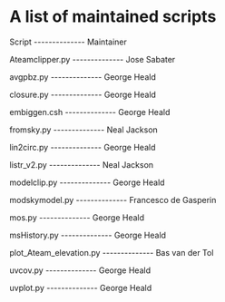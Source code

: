 # A list of maintained scripts

Script							--------------						Maintainer


Ateamclipper.py	        	    --------------        		Jose Sabater

avgpbz.py	          			  	--------------	  				George Heald

closure.py	          	  		--------------						George Heald

embiggen.csh	              	--------------						George Heald

fromsky.py		          		  --------------						Neal Jackson

lin2circ.py		          		  --------------						George Heald

listr_v2.py	  	          		--------------						Neal Jackson

modelclip.py	            		--------------						George Heald

modskymodel.py	             	--------------	  				Francesco de Gasperin

mos.py					             	--------------  					George Heald

msHistory.py          		  	--------------	  				George Heald

plot_Ateam_elevation.py				--------------	        	Bas van der Tol

uvcov.py	            				--------------					  George Heald

uvplot.py					        		--------------			    	George Heald
